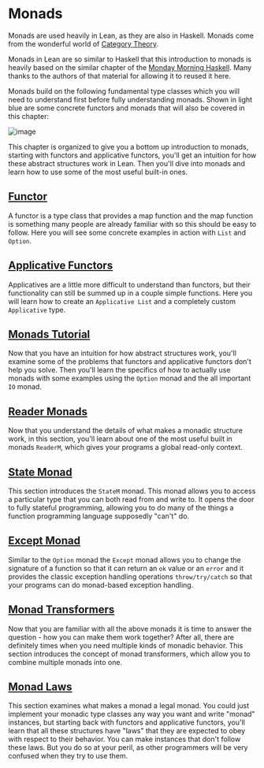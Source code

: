 # Monads

Monads are used heavily in Lean, as they are also in Haskell. Monads come from the wonderful world
of [Category Theory](https://en.wikipedia.org/wiki/Monad_%28category_theory%29).

Monads in Lean are so similar to Haskell that this introduction to monads is heavily based on the
similar chapter of the [Monday Morning Haskell](https://mmhaskell.com/monads/). Many thanks to
the authors of that material for allowing it to reused it here.

Monads build on the following fundamental type classes which you will need to understand
first before fully understanding monads. Shown in light blue are some concrete functors
and monads that will also be covered in this chapter:

![image](../images/monads.svg)

This chapter is organized to give you a bottom up introduction to monads, starting with functors and
applicative functors, you'll get an intuition for how these abstract structures work in Lean. Then
you'll dive into monads and learn how to use some of the most useful built-in ones.

## [Functor](functors.lean.md)
A functor is a type class that provides a map function and the map function is something many
people are already familiar with so this should be easy to follow.  Here you will see some
concrete examples in action with `List` and `Option`.

## [Applicative Functors](applicatives.lean.md)
Applicatives are a little more difficult to understand than functors, but their functionality can
still be summed up in a couple simple functions.  Here you will learn how to create an
`Applicative List` and a completely custom `Applicative` type.

## [Monads Tutorial](monads.lean.md)
Now that you have an intuition for how abstract structures work, you'll examine some of the problems
that functors and applicative functors don't help you solve. Then you'll learn the specifics of how
to actually use monads with some examples using the `Option` monad and the all important `IO` monad.

## [Reader Monads](readers.lean.md)
Now that you understand the details of what makes a monadic structure work, in this section, you'll
learn about one of the most useful built in monads `ReaderM`, which gives your programs a
global read-only context.

## [State Monad](states.lean.md)
This section introduces the `StateM` monad. This monad allows you to access a particular type that you can
both read from and write to. It opens the door to fully stateful programming, allowing you to do many
of the things a function programming language supposedly "can't" do.

## [Except Monad](except.lean.md)

Similar to the `Option` monad the `Except` monad allows you to change the signature of a function so
that it can return an `ok` value or an `error` and it provides the classic exception handling
operations `throw/try/catch` so that your programs can do monad-based exception handling.

## [Monad Transformers](transformers.lean.md)

Now that you are familiar with all the above monads it is time to answer the question - how you can
make them work together? After all, there are definitely times when you need multiple kinds of
monadic behavior. This section introduces the concept of monad transformers, which allow you to
combine multiple monads into one.

## [Monad Laws](laws.lean.md)
This section examines what makes a monad a legal monad. You could just implement your monadic type
classes any way you want and write "monad" instances, but starting back with functors and
applicative functors, you'll learn that all these structures have "laws" that they are expected to
obey with respect to their behavior. You can make instances that don't follow these laws. But you do
so at your peril, as other programmers will be very confused when they try to use them.